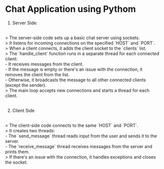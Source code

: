 # Chat Application using Pythom

1. Server Side:
<br>
> The server-side code sets up a basic chat server using sockets.
<br>
> It listens for incoming connections on the specified `HOST` and `PORT`.
<br>
> When a client connects, it adds the client socket to the `clients` list.
<br>
> The `handle_client` function runs in a separate thread for each connected client:
<br>
- It receives messages from the client.
<br>
- If the message is empty or there's an issue with the connection, it removes the client from the list.
<br>
- Otherwise, it broadcasts the message to all other connected clients (except the sender).
<br>
> The main loop accepts new connections and starts a thread for each client.
<br>
<br>

2. Client Side
<br>
> The client-side code connects to the same `HOST` and `PORT`.
<br>
> It creates two threads:
<br>
- The `send_message` thread reads input from the user and sends it to the server.
<br>
- The `receive_message` thread receives messages from the server and prints them.
<br>
> If there's an issue with the connection, it handles exceptions and closes the socket.
